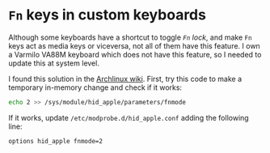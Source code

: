 # `Fn` keys in custom keyboards

Although some keyboards have a shortcut to toggle _`Fn` lock_, and make `Fn`
keys act as media keys or viceversa, not all of them have this feature. I own a
Varmilo VA88M keyboard which does not have this feature, so I needed to update
this at system level.

I found this solution in the
[Archlinux wiki](https://wiki.archlinux.org/title/Apple_Keyboard). First, try
this code to make a temporary in-memory change and check if it works:

```bash
echo 2 >> /sys/module/hid_apple/parameters/fnmode
```

If it works, update `/etc/modprobe.d/hid_apple.conf` adding the following line:

```
options hid_apple fnmode=2
```
